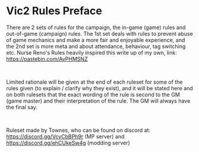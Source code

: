# Vic2 Rules Preface
 
There are 2 sets of rules for the campaign, the in-game (game) rules and out-of-game (campaign) rules.
The 1st set deals with rules to prevent abuse of game mechanics and make a more fair and enjoyable experience, and the 2nd set is more meta and about attendance, behaviour, tag switching etc.
Nurse Reno's Rules heavily inspired this write up of my own, link: https://pastebin.com/AvPHMSNZ

<br/>

Limited rationale will be given at the end of each ruleset for some of the rules given (to explain / clarify why they exist), and it will be stated here and on both rulesets that the exact wording of the rule is second to the GM (game master) and their interpretation of the rule. The GM will always have the final say.

<br/>

Ruleset made by Townes, who can be found on discord at: https://discord.gg/VcyCbBPh9r (MP server) and https://discord.gg/ehCUkeSw4g (modding server)